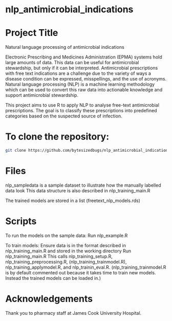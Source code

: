 # nlp_antimicrobial_indications

# Project Title
Natural language processing of antimicrobial indications

Electronic Prescribing and Medicines Administration (EPMA) systems hold large amounts of data. This data can be useful for antimicrobial stewardship, but only if it can be interpreted. Antimicrobial prescriptions with free text indications are a challenge due to the variety of ways a disease condition can be expressed, misspellings, and the use of acronyms. Natural language processing (NLP) is a machine learning methodology which can be used to convert this raw data into actionable knowledge and support antimicrobial stewardship.

This project aims to use R to apply NLP to analyse free-text antimicrobial prescriptions. The goal is to classify these prescriptions into predefined categories based on the suspected source of infection.


# To clone the repository:
```bash
git clone https://github.com/bytesizedbugs/nlp_antimicrobial_indications.git
```

# Files
nlp_sampledata is a sample dataset to illustrate how the manually labelled data look
This data structure is also described in nlp_training_main.R

The trained models are stored in a list (freetext_nlp_models.rds)

# Scripts
To run the models on the sample data:
Run nlp_example.R

To train models:
Ensure data is in the format described in nlp_training_main.R and stored in the working directory
Run nlp_training_main.R
This calls nlp_training_setup.R, nlp_training_preprocessing.R, (nlp_training_trainmodel.R), nlp_training_applymodel.R, and nlp_trainin_eval.R.
(nlp_training_trainmodel.R is by default commented out because it takes time to train new models. Instead the trained models can be loaded in.)



# Acknowledgements
Thank you to pharmacy staff at James Cook University Hospital.
